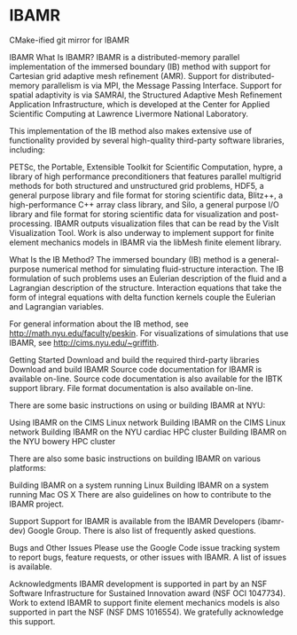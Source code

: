 IBAMR
=====

CMake-ified git mirror for IBAMR 

IBAMR
What Is IBAMR?
IBAMR is a distributed-memory parallel implementation of the immersed boundary (IB) method with support for Cartesian grid adaptive mesh refinement (AMR). Support for distributed-memory parallelism is via MPI, the Message Passing Interface. Support for spatial adaptivity is via SAMRAI, the Structured Adaptive Mesh Refinement Application Infrastructure, which is developed at the Center for Applied Scientific Computing at Lawrence Livermore National Laboratory.

This implementation of the IB method also makes extensive use of functionality provided by several high-quality third-party software libraries, including:

PETSc, the Portable, Extensible Toolkit for Scientific Computation,
hypre, a library of high performance preconditioners that features parallel multigrid methods for both structured and unstructured grid problems,
HDF5, a general purpose library and file format for storing scientific data,
Blitz++, a high-performance C++ array class library, and
Silo, a general purpose I/O library and file format for storing scientific data for visualization and post-processing.
IBAMR outputs visualization files that can be read by the VisIt Visualization Tool. Work is also underway to implement support for finite element mechanics models in IBAMR via the libMesh finite element library.

What Is the IB Method?
The immersed boundary (IB) method is a general-purpose numerical method for simulating fluid-structure interaction. The IB formulation of such problems uses an Eulerian description of the fluid and a Lagrangian description of the structure. Interaction equations that take the form of integral equations with delta function kernels couple the Eulerian and Lagrangian variables.

For general information about the IB method, see http://math.nyu.edu/faculty/peskin. For visualizations of simulations that use IBAMR, see http://cims.nyu.edu/~griffith.

Getting Started
Download and build the required third-party libraries
Download and build IBAMR
Source code documentation for IBAMR is available on-line. Source code documentation is also available for the IBTK support library. File format documentation is also available on-line.

There are some basic instructions on using or building IBAMR at NYU:

Using IBAMR on the CIMS Linux network
Building IBAMR on the CIMS Linux network
Building IBAMR on the NYU cardiac HPC cluster
Building IBAMR on the NYU bowery HPC cluster

There are also some basic instructions on building IBAMR on various platforms:

Building IBAMR on a system running Linux
Building IBAMR on a system running Mac OS X
There are also guidelines on how to contribute to the IBAMR project.

Support
Support for IBAMR is available from the IBAMR Developers (ibamr-dev) Google Group. There is also list of frequently asked questions.

Bugs and Other Issues
Please use the Google Code issue tracking system to report bugs, feature requests, or other issues with IBAMR. A list of issues is available.

Acknowledgments
IBAMR development is supported in part by an NSF Software Infrastructure for Sustained Innovation award (NSF OCI 1047734). Work to extend IBAMR to support finite element mechanics models is also supported in part the NSF (NSF DMS 1016554). We gratefully acknowledge this support.
